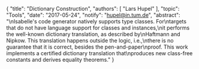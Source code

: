 {
    "title": "Dictionary Construction",
    "authors": [
        "Lars Hupel"
    ],
    "topic": "Tools",
    "date": "2017-05-24",
    "notify": "hupel@in.tum.de",
    "abstract": "\nIsabelle's code generator natively supports type classes. For\ntargets that do not have language support for classes and instances,\nit performs the well-known dictionary translation, as described by\nHaftmann and Nipkow. This translation happens outside the logic, i.e.,\nthere is no guarantee that it is correct, besides the pen-and-paper\nproof. This work implements a certified dictionary translation that\nproduces new class-free constants and derives equality theorems."
}